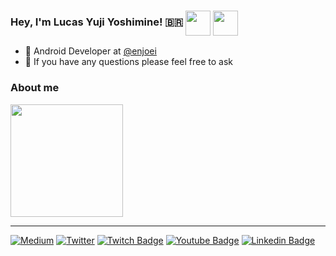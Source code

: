 ### Hey, I'm Lucas Yuji Yoshimine! 🇧🇷 <img align="center" height="40" width="40" src="https://camo.githubusercontent.com/8ba05c5e73ec14a771cef49ae8e0575dd0243d67f1954789eb98cf27684afc39/68747470733a2f2f696d672e69636f6e73382e636f6d2f666c75656e63792f34382f3030303030302f616e64726f69642d6f732e706e67" data-canonical-src="https://img.icons8.com/fluency/48/000000/android-os.png" style="max-width:100%;"> <img align="center" height="40" width="40" src="https://camo.githubusercontent.com/abb95214ee75a5c7fecc45716323d943dcd65d25ab14173f2523a3c295c2ce96/68747470733a2f2f696d672e69636f6e73382e636f6d2f636f6c6f722f34382f3030303030302f6b6f746c696e2e706e67" data-canonical-src="https://img.icons8.com/color/48/000000/kotlin.png" style="max-width:100%;">

- 🤖 Android Developer at [@enjoei](https://www.enjoei.com.br/)
- 💬 If you have any questions please feel free to ask

### About me

<div> 
  <a href="https://beacons.ai/ujizin"> 
    <img height="180em" src="https://github-readme-stats.vercel.app/api?username=ujizin&show_icons=true&theme=dark&include_all_commits=true&count_private=true"/>
  </a>
</div>

---

[![Medium](https://img.shields.io/badge/Medium-12100E?style=for-the-badge&logo=medium&logoColor=white)](https://medium.com/@lucasyujideveloper)
[![Twitter](https://img.shields.io/badge/Twitter-1DA1F2?style=for-the-badge&logo=twitter&logoColor=white)](https://twitter.com/ujizin)
[![Twitch Badge](https://img.shields.io/badge/Twitch-9146FF?style=for-the-badge&logo=twitch&logoColor=white)](https://www.twitch.tv/yuji_yoshimine)
[![Youtube Badge](https://img.shields.io/badge/YouTube-FF0000?style=for-the-badge&logo=youtube&logoColor=white)](https://www.youtube.com/channel/UCw7pN9SjU51JfA0yLymo2bA)
[![Linkedin Badge](https://img.shields.io/badge/LinkedIn-0077B5?style=for-the-badge&logo=linkedin&logoColor=white)](https://www.linkedin.com/in/lucas-yuji-yoshimine-477b73185/)
